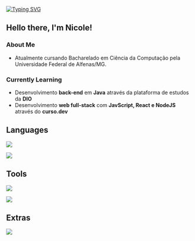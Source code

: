 [![Typing SVG](https://readme-typing-svg.herokuapp.com?font=Press+Start+2P&size=24&pause=1000&color=fa87b9&vCenter=true&random=false&width=435&lines=HELLO%2C+DEV!++%3D%5D)](https://git.io/typing-svg)

## Hello there, I'm Nicole!

### About Me

- Atualmente cursando Bacharelado em Ciência da Computação pela Universidade Federal de Alfenas/MG.

### Currently Learning

- Desenvolvimento **back-end** em **Java** através da plataforma de estudos da **DIO**
- Desenvolvimento **web full-stack** com **JavScript, React e NodeJS** através do **curso.dev**

## Languages

<p align="left">
  <a href="https://skillicons.dev">
    <img src="https://skillicons.dev/icons?i=java,c,cpp,mysql,postgres" />
  </a>
</p>
<p align="left">
  <a href="https://skillicons.dev">
    <img src="https://skillicons.dev/icons?i=html,css,js," />
  </a>
</p>

## Tools

<p align="left">
  <a href="https://skillicons.dev">
    <img src="https://skillicons.dev/icons?i=docker,spring,nodejs,react" />
  </a>
</p>
<p align="left">
  <a href="https://skillicons.dev">
    <img src="https://skillicons.dev/icons?i=bash,git" />
  </a>
</p>

## Extras

<p align="left">
  <a href="https://skillicons.dev">
    <img src="https://skillicons.dev/icons?i=haskell,perl" />
  </a>
</p>
